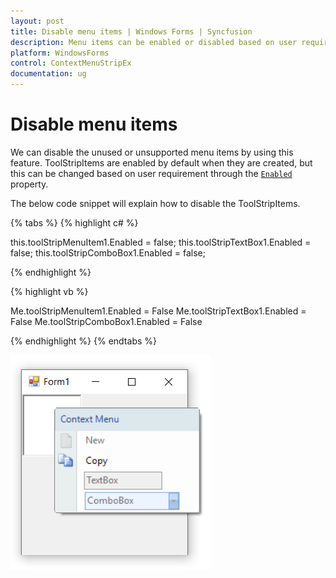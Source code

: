 ```yaml
---
layout: post
title: Disable menu items | Windows Forms | Syncfusion
description: Menu items can be enabled or disabled based on user requirement.
platform: WindowsForms
control: ContextMenuStripEx
documentation: ug
---
```


# Disable menu items

We can disable the unused or unsupported menu items by using this feature. ToolStripItems are enabled by default when they are created, but this can be changed based on user requirement through the [`Enabled`](https://docs.microsoft.com/en-us/dotnet/api/system.windows.forms.toolstripmenuitem.enabled?redirectedfrom=MSDN&view=netframework-4.7.2#System_Windows_Forms_ToolStripMenuItem_Enabled) property.

The below code snippet will explain how to disable the ToolStripItems.

{% tabs %}
{% highlight c# %}

this.toolStripMenuItem1.Enabled = false;
this.toolStripTextBox1.Enabled = false;
this.toolStripComboBox1.Enabled = false;

{% endhighlight %}

{% highlight vb %}

Me.toolStripMenuItem1.Enabled = False
Me.toolStripTextBox1.Enabled = False
Me.toolStripComboBox1.Enabled = False

{% endhighlight %}
{% endtabs %}

![Disable menu items](DisableMenuitems_Images/Disable.png)
